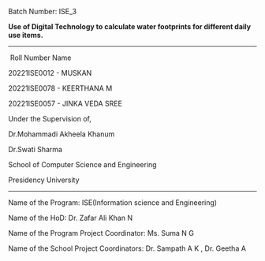 Batch Number: ISE_3​

**Use of Digital Technology to calculate water footprints for different daily use items.​**

----------------------------------------------------------------------------------------------------
​
Roll Number    Name

20221ISE0012​ - MUSKAN​

20221ISE0078​ - KEERTHANA M​

20221ISE0057​ - JINKA VEDA SREE​

Under the Supervision of,​

Dr.Mohammadi Akheela Khanum ​

Dr.Swati Sharma​

School of Computer Science and Engineering​

Presidency University​

--------------------------------------------------------------------------

Name of the Program: ISE(Information science and Engineering)​

Name of the HoD: Dr. Zafar Ali Khan N​

Name of the Program Project Coordinator: Ms. Suma N G​

Name of the School Project Coordinators: Dr. Sampath A K , Dr. Geetha A ​



